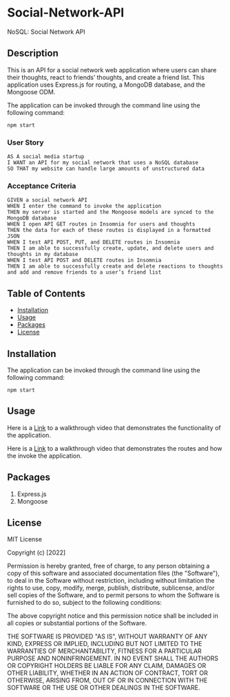 # Social-Network-API
NoSQL: Social Network API

## Description

This is an API for a social network web application where users can share their thoughts, react to friends’ thoughts, and create a friend list. This application uses Express.js for routing, a MongoDB database, and the Mongoose ODM. 

The application can be invoked through the command line using the following command:

```
npm start
```

### User Story

```
AS A social media startup
I WANT an API for my social network that uses a NoSQL database
SO THAT my website can handle large amounts of unstructured data
```

### Acceptance Criteria

```
GIVEN a social network API
WHEN I enter the command to invoke the application
THEN my server is started and the Mongoose models are synced to the MongoDB database
WHEN I open API GET routes in Insomnia for users and thoughts
THEN the data for each of these routes is displayed in a formatted JSON
WHEN I test API POST, PUT, and DELETE routes in Insomnia
THEN I am able to successfully create, update, and delete users and thoughts in my database
WHEN I test API POST and DELETE routes in Insomnia
THEN I am able to successfully create and delete reactions to thoughts and add and remove friends to a user’s friend list
```

## Table of Contents

- [Installation](#installation)
- [Usage](#usage)
- [Packages](#Packages)
- [License](#license)

## Installation

The application can be invoked through the command line using the following command:

```
npm start
```

## Usage

Here is a [Link](https://drive.google.com/file/d/1jjzMLTY4qLnaWT_PX0JcLBQqvXi9ZCvF/view?usp=sharing) to a walkthrough video that demonstrates the functionality of the application.

Here is a [Link](https://drive.google.com/file/d/1--ZhujnK-d-qb_JuWVHXIK78aWFm6R4m/view?usp=sharing) to a walkthrough video that demonstrates the routes and how the invoke the application.

## Packages

1. Express.js
2. Mongoose

## License

MIT License

Copyright (c) [2022]

Permission is hereby granted, free of charge, to any person obtaining a copy
of this software and associated documentation files (the "Software"), to deal
in the Software without restriction, including without limitation the rights
to use, copy, modify, merge, publish, distribute, sublicense, and/or sell
copies of the Software, and to permit persons to whom the Software is
furnished to do so, subject to the following conditions:

The above copyright notice and this permission notice shall be included in all
copies or substantial portions of the Software.

THE SOFTWARE IS PROVIDED "AS IS", WITHOUT WARRANTY OF ANY KIND, EXPRESS OR
IMPLIED, INCLUDING BUT NOT LIMITED TO THE WARRANTIES OF MERCHANTABILITY,
FITNESS FOR A PARTICULAR PURPOSE AND NONINFRINGEMENT. IN NO EVENT SHALL THE
AUTHORS OR COPYRIGHT HOLDERS BE LIABLE FOR ANY CLAIM, DAMAGES OR OTHER
LIABILITY, WHETHER IN AN ACTION OF CONTRACT, TORT OR OTHERWISE, ARISING FROM,
OUT OF OR IN CONNECTION WITH THE SOFTWARE OR THE USE OR OTHER DEALINGS IN THE
SOFTWARE.